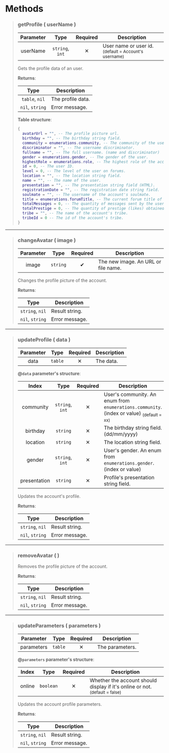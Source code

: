 # Methods
>### getProfile ( userName )
>| Parameter | Type | Required | Description |
>| :-: | :-: | :-: | - |
>| userName | `string`, `int` | ✕ | User name or user id. <sub>(default = Account's username)</sub> |
>
>Gets the profile data of an user.
>
>**Returns**:
>
>| Type | Description |
>| :-: | - |
>| `table`, `nil` | The profile data. |
>| `nil`, `string` | Error message. |
>
>**Table structure**:
>```Lua
>{
>	avatarUrl = "", -- The profile picture url.
>	birthday = "", -- The birthday string field.
>	community = enumerations.community, -- The community of the user.
>	discriminator = "", -- The username discriminator.
>	fullname = "", -- The full username. (name and discriminator)
>	gender = enumerations.gender, -- The gender of the user.
>	highestRole = enumerations.role, -- The highest role of the account based on the discriminator number.
>	id = 0, -- The user ID.
>	level = 0, -- The level of the user on forums.
>	location = "", -- The location string field.
>	name = "", -- The name of the user.
>	presentation = "", -- The presentation string field (HTML).
>	registrationDate = "", -- The registration date string field.
>	soulmate = "", -- The username of the account's soulmate.
>	title = enumerations.forumTitle, -- The current forum title of the account based on the level.
>	totalMessages = 0, -- The quantity of messages sent by the user.
>	totalPrestige = 0, -- The quantity of prestige (likes) obtained by the user.
>	tribe = "", -- The name of the account's tribe.
>	tribeId = 0 -- The id of the account's tribe.
>}
>```
---
>### changeAvatar ( image )
>| Parameter | Type | Required | Description |
>| :-: | :-: | :-: | - |
>| image | `string` | ✔ | The new image. An URL or file name. |
>
>Changes the profile picture of the account.
>
>**Returns**:
>
>| Type | Description |
>| :-: | - |
>| `string`, `nil` | Result string. |
>| `nil`, `string` | Error message. |
>
---
>### updateProfile ( data )
>| Parameter | Type | Required | Description |
>| :-: | :-: | :-: | - |
>| data | `table` | ✕ | The data. |
>
>**@`data` parameter's structure**:
>
>| Index | Type | Required | Description |
>| :-: | :-: | :-: | - |
>| 	community | `string`, `int` | ✕ | User's community. An enum from `enumerations.community`. (index or value) <sub>(default = xx)</sub> |
>| 	birthday | `string` | ✕ | The birthday string field. (dd/mm/yyyy) |
>| 	location | `string` | ✕ | The location string field. |
>| 	gender | `string`, `int` | ✕ | User's gender. An enum from `enumerations.gender`. (index or value) |
>| 	presentation | `string` | ✕ | Profile's presentation string field. |
>
>Updates the account's profile.
>
>**Returns**:
>
>| Type | Description |
>| :-: | - |
>| `string`, `nil` | Result string. |
>| `nil`, `string` | Error message. |
>
---
>### removeAvatar (  )
>
>Removes the profile picture of the account.
>
>**Returns**:
>
>| Type | Description |
>| :-: | - |
>| `string`, `nil` | Result string. |
>| `nil`, `string` | Error message. |
>
---
>### updateParameters ( parameters )
>| Parameter | Type | Required | Description |
>| :-: | :-: | :-: | - |
>| parameters | `table` | ✕ | The parameters. |
>
>**@`parameters` parameter's structure**:
>
>| Index | Type | Required | Description |
>| :-: | :-: | :-: | - |
>| 	online | `boolean` | ✕ | Whether the account should display if it's online or not. <sub>(default = false)</sub> |
>
>Updates the account profile parameters.
>
>**Returns**:
>
>| Type | Description |
>| :-: | - |
>| `string`, `nil` | Result string. |
>| `nil`, `string` | Error message. |
>